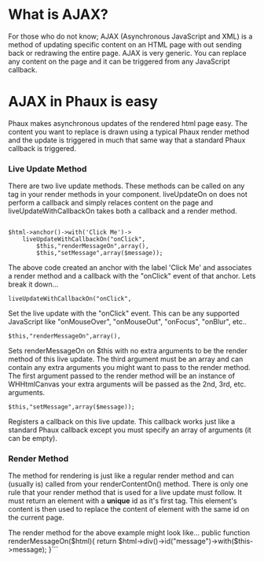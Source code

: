 # What is AJAX? #

For those who do not know; AJAX (Asynchronous JavaScript and XML) is a method of updating specific content on an HTML page with out sending back or redrawing the entire page. AJAX is very generic. You can replace any content on the page and it can be triggered from any JavaScript callback.

# AJAX in Phaux is easy #

Phaux makes asynchronous updates of the rendered html page easy. The content you want to replace is drawn using a typical Phaux render method and the update is triggered in much that same way that a standard Phaux callback is triggered.


### Live Update Method ###

There are two live update methods. These methods can be called on any tag in your render methods in your component. liveUpdateOn on does not perform a callback and simply relaces content on the page and liveUpdateWithCallbackOn takes both a callback and a render method.

```

$html->anchor()->with('Click Me')->
    liveUpdateWithCallbackOn("onClick",
        $this,"renderMessageOn",array(),
        $this,"setMessage",array($message));
```

The above code created an anchor with the label 'Click Me' and associates a render method and a callback with the "onClick" event of that anchor. Lets break it down...

```
liveUpdateWithCallbackOn("onClick",
```
Set the live update with the "onClick" event. This can be any supported JavaScript like "onMouseOver", "onMouseOut", "onFocus", "onBlur", etc..

```
$this,"renderMessageOn",array(),
```
Sets renderMessageOn on $this with no extra arguments to be the render method of this live update. The third argument must be an array and can contain any extra arguments you might want to pass to the render method. The first argument passed to the render method will be an instance of WHHtmlCanvas your extra arguments will be passed as the 2nd, 3rd, etc. arguments.

```
$this,"setMessage",array($message));
```
Registers a callback on this live update. This callback works just like a standard Phaux callback except you must specify an array of arguments (it can be empty).

### Render Method ###

The method for rendering is just like a regular render method and can (usually is) called from your renderContentOn() method. There is only one rule that your render method that is used for a live update must follow. It must return an element with a **unique** id as it's first tag. This element's content is then used to replace the content of element with the same id on the current page.

The render method for the above example might look like...
public function renderMessageOn($html){
    return $html->div()->id("message")->with($this->message);
}```